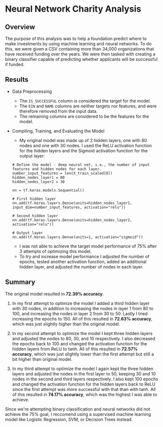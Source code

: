 # Neural Network Charity Analysis

## Overview
The purpose of this analysis was to help a foundation predict where to make investments by using machine learning and neural networks. To do this, we were given a CSV containing more than 34,000 organizations that have received funding over the years. We were then tasked with creating a binary classifier capable of predicting whether applicants will be successful if funded.

## Results

- Data Preprocessing
  - The `IS_SUCCESSFUL` column is considered the target for the model.
  - The `EIN` and `NAME` columns are neither targets nor features, and were therefore removed from the input data.
  - The remaining columns are considered to be the features for the model.

- Compiling, Training, and Evaluating the Model
  - My original model was made up of 2 hidden layers, one with 80 nodes and one with 30 nodes. I used the ReLU activation function for the hidden layers and the Sigmoid activation function for the output layer:
  
  ```
  # Define the model - deep neural net, i.e., the number of input features and hidden nodes for each layer.
  number_input_features = len(X_train_scaled[0])
  hidden_nodes_layer1 = 80
  hidden_nodes_layer2 = 30

  nn = tf.keras.models.Sequential()

  # First hidden layer
  nn.add(tf.keras.layers.Dense(units=hidden_nodes_layer1, input_dim=number_input_features, activation="relu"))

  # Second hidden layer
  nn.add(tf.keras.layers.Dense(units=hidden_nodes_layer2, activation="relu"))

  # Output layer
  nn.add(tf.keras.layers.Dense(units=1, activation="sigmoid"))
  ```
  
  - I was not able to achieve the target model performance of 75% after 3 attempts of optimizing this model.
  - To try and increase model performance I adjusted the number of epochs, tested another activation function, added an additional hidden layer, and adjusted the number of nodes in each layer.

## Summary
The original model resulted in **72.39% accuracy**.

1. In my first attempt to optimize the model I added a third hidden layer with 30 nodes, in addition to increasing the nodes in layer 1 from 80 to 100, and increasing the nodes in layer 2 from 30 to 50. Lastly I tried increasing the epochs to 150. All of this resulted in **72.63% accuracy**, which was just slightly higher than the original model.

2. In my second attempt to optimize the model I kept three hidden layers and adjusted the nodes to 80, 30, and 10 respectively. I also decreased the epochs back to 100 and changed the activation function for the hidden layers from ReLU to tanh. All of this resulted in **72.57% accuracy**, which was just slightly lower than the first attempt but still a bit higher than original model.

3. In my third attempt to optimize the model I again kept the three hidden layers and adjusted the nodes in the first layer to 50, keeping 30 and 10 nodes in the second and third layers respectively. I also kept 100 epochs and changed the activation function for the hidden layers back to ReLU since the first attempt was more successful with that than with tanh. All of this resulted in **74.17% accuracy**, which was the highest I was able to achieve.

Since we're attempting binary classification and neural networks did not achieve the 75% goal, I reccomend using a supervised machine learning model like Logistic Regression, SVM, or Decision Trees instead.
